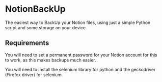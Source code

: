 # NotionBackUp
The easiest way to BackUp your Notion files, using just a simple Python script and some storage on your device.

## Requirements
You will need to set a permanent password for your Notion account for this to work, as this makes backups much easier.

You will need to install the selenium library for python and the geckodriver (Firefox driver) for selenium.